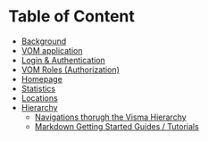 # Table of Content

 - [Background](https://github.com/jessicalovheden/test_project/blob/master/no_en/Background.md)
 - [VOM application](https://github.com/jessicalovheden/test_project/blob/master/no_en/VOM%20Application.md)
 - [Login & Authentication](https://github.com/jessicalovheden/test_project/blob/master/no_en/Login%20&%20Authentication.md)
 - [VOM Roles (Authorization)](https://github.com/jessicalovheden/test_project/blob/master/no_en/VOM%20Roles%20%28Authorization%29.md)
 - [Homepage](https://github.com/jessicalovheden/test_project/blob/master/no_en/Homepage.md)
 - [Statistics](https://github.com/jessicalovheden/test_project/blob/master/no_en/Statistics.md)
 - [Locations](https://github.com/jessicalovheden/test_project/blob/master/no_en/Locations.md)
-   [Hierarchy](https://github.com/mundimark/awesome-markdown#markdown-documentation)
    -   [Navigations thorugh the Visma Hierarchy](https://github.com/mundimark/awesome-markdown#markdown-cheatsheets--quick-references)
    -   [Markdown Getting Started Guides / Tutorials](https://github.com/mundimark/awesome-markdown#markdown-getting-started-guides--tutorials)
<!--stackedit_data:
eyJoaXN0b3J5IjpbLTk3ODU2OTE3MF19
-->